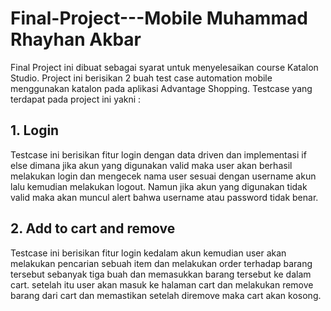 # Final-Project---Mobile Muhammad Rhayhan Akbar

Final Project ini dibuat sebagai syarat untuk menyelesaikan course Katalon Studio.
Project ini berisikan 2 buah test case automation mobile menggunakan katalon pada aplikasi Advantage Shopping.
Testcase yang terdapat pada project ini yakni :

## 1. Login
Testcase ini berisikan fitur login dengan data driven dan implementasi if else dimana jika akun yang digunakan valid maka user akan berhasil melakukan login dan mengecek nama user sesuai dengan username akun lalu kemudian melakukan logout.
Namun jika akun yang digunakan tidak valid maka akan muncul alert bahwa username atau password tidak benar.

## 2. Add to cart and remove
Testcase ini berisikan fitur login kedalam akun kemudian user akan melakukan pencarian sebuah item dan melakukan order terhadap barang tersebut sebanyak tiga buah dan memasukkan barang tersebut ke dalam cart. setelah itu user akan masuk ke halaman cart dan melakukan remove barang dari cart dan memastikan setelah diremove maka cart akan kosong.
